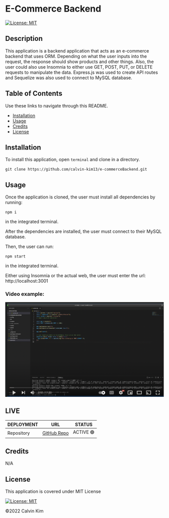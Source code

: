 # E-Commerce Backend

[![License: MIT](https://img.shields.io/badge/License-MIT-blue.svg)](https://opensource.org/licenses/MIT)

## Description

This application is a backend application that acts as an e-commerce backend that uses ORM. Depending on what the user inputs into the request, the response should show products and other things. Also, the user could also use Insomnia to either use GET, POST, PUT, or DELETE requests to manipulate the data. Express.js was used to create API routes and Sequelize was also used to connect to MySQL database.

## Table of Contents

Use these links to navigate through this README.

- [Installation](#installation)
- [Usage](#usage)
- [Credits](#credits)
- [License](#license)

## Installation

To install this application, open `terminal` and clone in a directory.

    git clone https://github.com/calvin-kim13/e-commerceBackend.git

## Usage

Once the application is cloned, the user must install all dependencies by running:

    npm i

in the integrated terminal.

After the dependencies are installed, the user must connect to their MySQL database.

Then, the user can run:

    npm start

in the integrated terminal.

Either using Insomnia or the actual web, the user must enter the url: http://localhost:3001

### Video example:

[![E-Commerce Backend](/img/screenshot.png)](https://www.youtube.com/watch?v=bo9aFeNFNY8)

## LIVE

| DEPLOYMENT | URL                                                              | STATUS    |
| ---------- | ---------------------------------------------------------------- | --------- |
| Repository | [GitHub Repo](https://github.com/calvin-kim13/e-commerceBackend) | ACTIVE 🟢 |

## Credits

N/A

## License

This application is covered under MIT License

[![License: MIT](https://img.shields.io/badge/License-MIT-blue.svg)](https://opensource.org/licenses/MIT)

©2022 Calvin Kim
